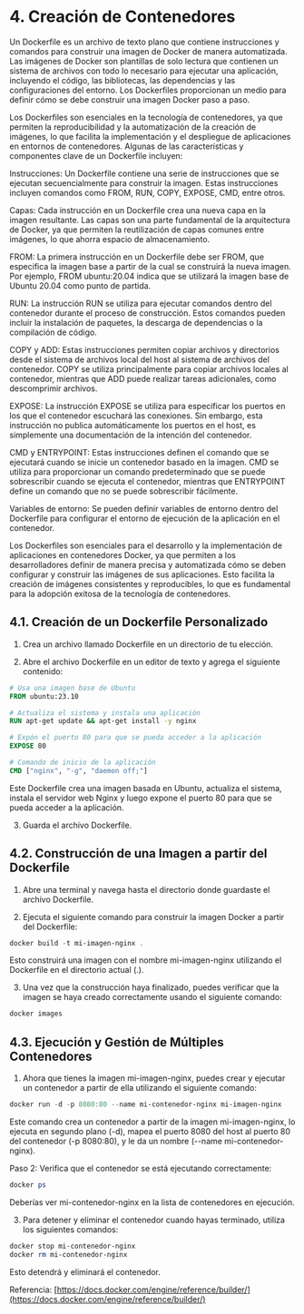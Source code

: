# 4. Creación de Contenedores

Un Dockerfile es un archivo de texto plano que contiene instrucciones y comandos para construir una imagen de Docker de manera automatizada. Las imágenes de Docker son plantillas de solo lectura que contienen un sistema de archivos con todo lo necesario para ejecutar una aplicación, incluyendo el código, las bibliotecas, las dependencias y las configuraciones del entorno. Los Dockerfiles proporcionan un medio para definir cómo se debe construir una imagen Docker paso a paso.

Los Dockerfiles son esenciales en la tecnología de contenedores, ya que permiten la reproducibilidad y la automatización de la creación de imágenes, lo que facilita la implementación y el despliegue de aplicaciones en entornos de contenedores. Algunas de las características y componentes clave de un Dockerfile incluyen:

Instrucciones: Un Dockerfile contiene una serie de instrucciones que se ejecutan secuencialmente para construir la imagen. Estas instrucciones incluyen comandos como FROM, RUN, COPY, EXPOSE, CMD, entre otros.

Capas: Cada instrucción en un Dockerfile crea una nueva capa en la imagen resultante. Las capas son una parte fundamental de la arquitectura de Docker, ya que permiten la reutilización de capas comunes entre imágenes, lo que ahorra espacio de almacenamiento.

FROM: La primera instrucción en un Dockerfile debe ser FROM, que especifica la imagen base a partir de la cual se construirá la nueva imagen. Por ejemplo, FROM ubuntu:20.04 indica que se utilizará la imagen base de Ubuntu 20.04 como punto de partida.

RUN: La instrucción RUN se utiliza para ejecutar comandos dentro del contenedor durante el proceso de construcción. Estos comandos pueden incluir la instalación de paquetes, la descarga de dependencias o la compilación de código.

COPY y ADD: Estas instrucciones permiten copiar archivos y directorios desde el sistema de archivos local del host al sistema de archivos del contenedor. COPY se utiliza principalmente para copiar archivos locales al contenedor, mientras que ADD puede realizar tareas adicionales, como descomprimir archivos.

EXPOSE: La instrucción EXPOSE se utiliza para especificar los puertos en los que el contenedor escuchará las conexiones. Sin embargo, esta instrucción no publica automáticamente los puertos en el host, es simplemente una documentación de la intención del contenedor.

CMD y ENTRYPOINT: Estas instrucciones definen el comando que se ejecutará cuando se inicie un contenedor basado en la imagen. CMD se utiliza para proporcionar un comando predeterminado que se puede sobrescribir cuando se ejecuta el contenedor, mientras que ENTRYPOINT define un comando que no se puede sobrescribir fácilmente.

Variables de entorno: Se pueden definir variables de entorno dentro del Dockerfile para configurar el entorno de ejecución de la aplicación en el contenedor.

Los Dockerfiles son esenciales para el desarrollo y la implementación de aplicaciones en contenedores Docker, ya que permiten a los desarrolladores definir de manera precisa y automatizada cómo se deben configurar y construir las imágenes de sus aplicaciones. Esto facilita la creación de imágenes consistentes y reproducibles, lo que es fundamental para la adopción exitosa de la tecnología de contenedores.
## 4.1. Creación de un Dockerfile Personalizado

1. Crea un archivo llamado Dockerfile en un directorio de tu elección.

2. Abre el archivo Dockerfile en un editor de texto y agrega el siguiente contenido:

```Dockerfile
# Usa una imagen base de Ubuntu
FROM ubuntu:23.10

# Actualiza el sistema y instala una aplicación
RUN apt-get update && apt-get install -y nginx

# Expón el puerto 80 para que se pueda acceder a la aplicación
EXPOSE 80

# Comando de inicio de la aplicación
CMD ["nginx", "-g", "daemon off;"]
```

Este Dockerfile crea una imagen basada en Ubuntu, actualiza el sistema, instala el servidor web Nginx y luego expone el puerto 80 para que se pueda acceder a la aplicación.

3. Guarda el archivo Dockerfile.

## 4.2. Construcción de una Imagen a partir del Dockerfile

1. Abre una terminal y navega hasta el directorio donde guardaste el archivo Dockerfile.

2. Ejecuta el siguiente comando para construir la imagen Docker a partir del Dockerfile:

```powershell
docker build -t mi-imagen-nginx .
```
Esto construirá una imagen con el nombre mi-imagen-nginx utilizando el Dockerfile en el directorio actual (.).

3. Una vez que la construcción haya finalizado, puedes verificar que la imagen se haya creado correctamente usando el siguiente comando:

```powershell
docker images
```

## 4.3. Ejecución y Gestión de Múltiples Contenedores
1. Ahora que tienes la imagen mi-imagen-nginx, puedes crear y ejecutar un contenedor a partir de ella utilizando el siguiente comando:

```powershell
docker run -d -p 8080:80 --name mi-contenedor-nginx mi-imagen-nginx
```

Este comando crea un contenedor a partir de la imagen mi-imagen-nginx, lo ejecuta en segundo plano (-d), mapea el puerto 8080 del host al puerto 80 del contenedor (-p 8080:80), y le da un nombre (--name mi-contenedor-nginx).


Paso 2: Verifica que el contenedor se está ejecutando correctamente:

```powershell
docker ps
```
Deberías ver mi-contenedor-nginx en la lista de contenedores en ejecución.

3. Para detener y eliminar el contenedor cuando hayas terminado, utiliza los siguientes comandos:

```powershell
docker stop mi-contenedor-nginx
docker rm mi-contenedor-nginx
```
Esto detendrá y eliminará el contenedor.

Referencia: [https://docs.docker.com/engine/reference/builder/](https://docs.docker.com/engine/reference/builder/)